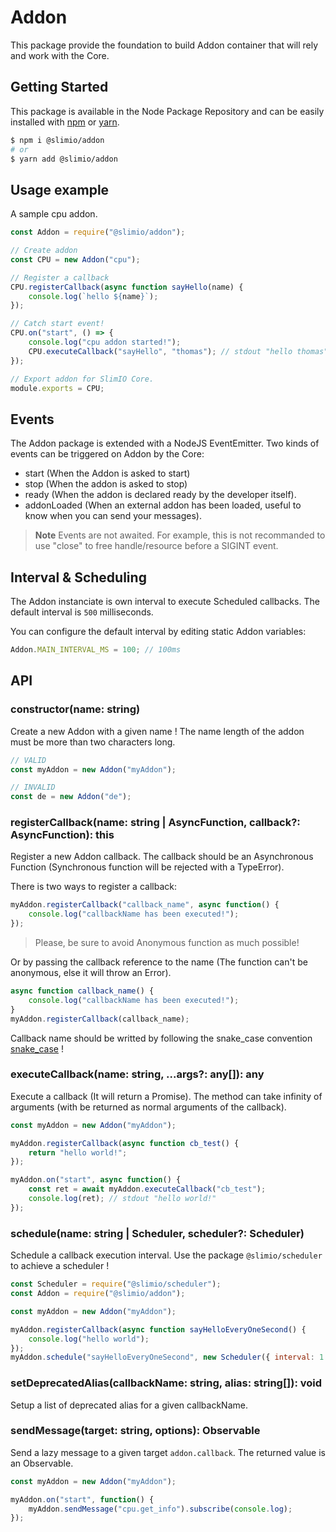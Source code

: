 # Addon
This package provide the foundation to build Addon container that will rely and work with the Core.

## Getting Started

This package is available in the Node Package Repository and can be easily installed with [npm](https://docs.npmjs.com/getting-started/what-is-npm) or [yarn](https://yarnpkg.com).

```bash
$ npm i @slimio/addon
# or
$ yarn add @slimio/addon
```

## Usage example

A sample cpu addon.

```js
const Addon = require("@slimio/addon");

// Create addon
const CPU = new Addon("cpu");

// Register a callback
CPU.registerCallback(async function sayHello(name) {
    console.log(`hello ${name}`);
});

// Catch start event!
CPU.on("start", () => {
    console.log("cpu addon started!");
    CPU.executeCallback("sayHello", "thomas"); // stdout "hello thomas";
});

// Export addon for SlimIO Core.
module.exports = CPU;
```

## Events
The Addon package is extended with a NodeJS EventEmitter. Two kinds of events can be triggered on Addon by the Core:
- start (When the Addon is asked to start)
- stop (When the addon is asked to stop)
- ready (When the addon is declared ready by the developer itself).
- addonLoaded (When an external addon has been loaded, useful to know when you can send your messages).

> **Note** Events are not awaited. For example, this is not recommanded to use "close" to free handle/resource before a SIGINT event.

## Interval & Scheduling

The Addon instanciate is own interval to execute Scheduled callbacks. The default interval is `500` milliseconds.

You can configure the default interval by editing static Addon variables:
```js
Addon.MAIN_INTERVAL_MS = 100; // 100ms
```

## API

### constructor(name: string)
Create a new Addon with a given name ! The name length of the addon must be more than two characters long.
```js
// VALID
const myAddon = new Addon("myAddon");

// INVALID
const de = new Addon("de");
```

### registerCallback(name: string | AsyncFunction, callback?: AsyncFunction): this
Register a new Addon callback. The callback should be an Asynchronous Function (Synchronous function will be rejected with a TypeError).

There is two ways to register a callback:

```js
myAddon.registerCallback("callback_name", async function() {
    console.log("callbackName has been executed!");
});
```

> Please, be sure to avoid Anonymous function as much possible!

Or by passing the callback reference to the name (The function can't be anonymous, else it will throw an Error).
```js
async function callback_name() {
    console.log("callbackName has been executed!");
}
myAddon.registerCallback(callback_name);
```

Callback name should be writted by following the snake_case convention [snake_case](https://fr.wikipedia.org/wiki/Snake_case) !

### executeCallback(name: string, ...args?: any[]): any
Execute a callback (It will return a Promise). The method can take infinity of arguments (with be returned as normal arguments of the callback).

```js
const myAddon = new Addon("myAddon");

myAddon.registerCallback(async function cb_test() {
    return "hello world!";
});

myAddon.on("start", async function() {
    const ret = await myAddon.executeCallback("cb_test");
    console.log(ret); // stdout "hello world!"
});
```

### schedule(name: string | Scheduler, scheduler?: Scheduler)
Schedule a callback execution interval. Use the package `@slimio/scheduler` to achieve a scheduler !

```js
const Scheduler = require("@slimio/scheduler");
const Addon = require("@slimio/addon");

const myAddon = new Addon("myAddon");

myAddon.registerCallback(async function sayHelloEveryOneSecond() {
    console.log("hello world");
});
myAddon.schedule("sayHelloEveryOneSecond", new Scheduler({ interval: 1 }));
```

### setDeprecatedAlias(callbackName: string, alias: string[]): void
Setup a list of deprecated alias for a given callbackName.

### sendMessage(target: string, options): Observable
Send a lazy message to a given target `addon.callback`. The returned value is an Observable.

```js
const myAddon = new Addon("myAddon");

myAddon.on("start", function() {
    myAddon.sendMessage("cpu.get_info").subscribe(console.log);
});
```
